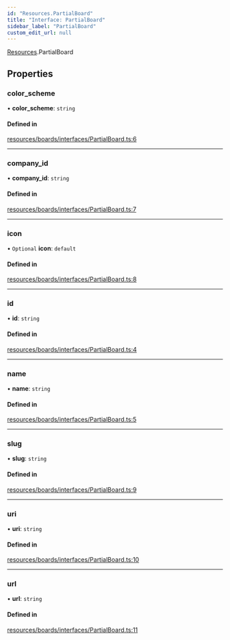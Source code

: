 ```yaml
---
id: "Resources.PartialBoard"
title: "Interface: PartialBoard"
sidebar_label: "PartialBoard"
custom_edit_url: null
---
```


[Resources](../modules/Resources.md).PartialBoard

## Properties

### color\_scheme

• **color\_scheme**: `string`

#### Defined in

[resources/boards/interfaces/PartialBoard.ts:6](https://github.com/Teck-Digital/teckboard-api-js/blob/0ed37d3/packages/v1/resources/boards/interfaces/PartialBoard.ts#L6)

___

### company\_id

• **company\_id**: `string`

#### Defined in

[resources/boards/interfaces/PartialBoard.ts:7](https://github.com/Teck-Digital/teckboard-api-js/blob/0ed37d3/packages/v1/resources/boards/interfaces/PartialBoard.ts#L7)

___

### icon

• `Optional` **icon**: `default`

#### Defined in

[resources/boards/interfaces/PartialBoard.ts:8](https://github.com/Teck-Digital/teckboard-api-js/blob/0ed37d3/packages/v1/resources/boards/interfaces/PartialBoard.ts#L8)

___

### id

• **id**: `string`

#### Defined in

[resources/boards/interfaces/PartialBoard.ts:4](https://github.com/Teck-Digital/teckboard-api-js/blob/0ed37d3/packages/v1/resources/boards/interfaces/PartialBoard.ts#L4)

___

### name

• **name**: `string`

#### Defined in

[resources/boards/interfaces/PartialBoard.ts:5](https://github.com/Teck-Digital/teckboard-api-js/blob/0ed37d3/packages/v1/resources/boards/interfaces/PartialBoard.ts#L5)

___

### slug

• **slug**: `string`

#### Defined in

[resources/boards/interfaces/PartialBoard.ts:9](https://github.com/Teck-Digital/teckboard-api-js/blob/0ed37d3/packages/v1/resources/boards/interfaces/PartialBoard.ts#L9)

___

### uri

• **uri**: `string`

#### Defined in

[resources/boards/interfaces/PartialBoard.ts:10](https://github.com/Teck-Digital/teckboard-api-js/blob/0ed37d3/packages/v1/resources/boards/interfaces/PartialBoard.ts#L10)

___

### url

• **url**: `string`

#### Defined in

[resources/boards/interfaces/PartialBoard.ts:11](https://github.com/Teck-Digital/teckboard-api-js/blob/0ed37d3/packages/v1/resources/boards/interfaces/PartialBoard.ts#L11)
